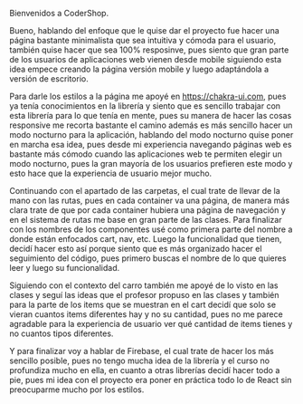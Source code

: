 Bienvenidos a CoderShop.

Bueno, hablando del enfoque que le quise dar el proyecto fue hacer una página bastante minimalista  que sea intuitiva y cómoda para el usuario, también quise hacer que sea 100% resposinve, pues siento que gran parte de los usuarios de aplicaciones web vienen desde mobile siguiendo esta idea empece creando la página versión mobile y luego adaptándola a versión de escritorio. 

Para darle los estilos a la página me apoyé en https://chakra-ui.com, pues ya tenía conocimientos en la librería y siento que es sencillo trabajar con esta librería para lo que tenía en mente, pues su manera de hacer las cosas responsive me recorta bastante el camino además es más sencillo hacer un modo nocturno para la aplicación, hablando del modo nocturno quise poner en marcha esa idea, pues desde mi experiencia navegando páginas web es bastante más cómodo cuando las aplicaciones web te permiten elegir un modo nocturno, pues la gran mayoría de los usuarios prefieren este modo y esto hace que la experiencia de usuario mejor mucho. 

Continuando con el apartado de las carpetas, el cual trate de llevar de la mano con las rutas, pues en cada container va una página, de manera más clara trate de que por cada container hubiera una página de navegación y en el sistema de rutas me base en gran parte de las clases. Para finalizar con los nombres de los componentes usé como primera parte del nombre a donde están enfocados cart, nav, etc. Luego la funcionalidad que tienen, decidí hacer esto así porque siento que es más organizado hacer el seguimiento del código, pues primero buscas el nombre de lo que quieres leer y luego su funcionalidad.

Siguiendo con el contexto del carro también me apoyé de lo visto en las clases y seguí las ideas que el profesor propuso en las clases y también para la parte de los items que se muestran en el cart decidí que solo se vieran cuantos items diferentes hay y no su cantidad, pues no me parece agradable para la experiencia de usuario ver qué cantidad de items tienes y no cuantos tipos diferentes.

Y para finalizar voy a hablar de Firebase, el cual trate de hacer los más sencillo posible, pues no tengo mucha idea de la librería y el curso no profundiza mucho en ella, en cuanto a otras librerías decidí hacer todo a pie, pues mi idea con el proyecto era poner en práctica todo lo de React sin preocuparme mucho por los estilos.
